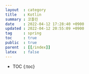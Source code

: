 ```yaml
---
layout  : category
title   : Kotlin
summary : 코틀린
date    : 2022-04-12 17:28:40 +0900
updated : 2022-04-12 20:55:09 +0900
tag     : spring
toc     : true
public  : true
parent  : [[/index]]
latex   : false
---
```

* TOC
  {:toc}